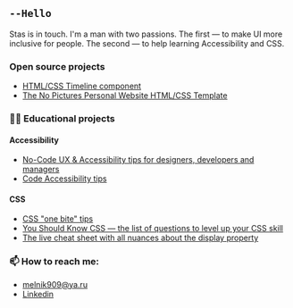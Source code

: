 ## `--Hello`
Stas is in touch. I'm a man with two passions. The first — to make UI more inclusive for people. The second — to help learning  Accessibility and CSS. 

### Open source projects
- [HTML/CSS Timeline component](https://codepen.io/melnik909/full/qPjwvq)
- [The No Pictures Personal Website HTML/CSS Template](https://codepen.io/melnik909/full/VwgaMGv)

### 👨‍🏫 Educational projects
#### Accessibility
- [No-Code UX & Accessibility tips for designers, developers and managers](https://uxa11y.substack.com/archive)
- [Code Accessibility tips](https://deva11y.substack.com/archive)
#### CSS
- [CSS "one bite" tips](https://cssisntmagic.substack.com/archive)
- [You Should Know CSS — the list of questions to level up your CSS skill](https://github.com/melnik909/you-should-know-css)
- [The live cheat sheet with all nuances about the display property](https://codepen.io/melnik909/full/LYyXreW)

### 📫 How to reach me:
- melnik909@ya.ru
- [Linkedin](https://www.linkedin.com/in/melnik909/)

<!--
**melnik909/melnik909** is a ✨ _special_ ✨ repository because its `README.md` (this file) appears on your GitHub profile.

Here are some ideas to get you started:

- 🔭 I’m currently working on ...
- 🌱 I’m currently learning ...
- 👯 I’m looking to collaborate on ...
- 🤔 I’m looking for help with ...
- 💬 Ask me about ...
- 📫 How to reach me: ...
- 😄 Pronouns: ...
- ⚡ Fun fact: ...
-->
